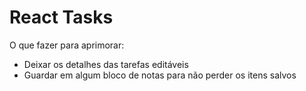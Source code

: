 # React Tasks

O que fazer para aprimorar:
- Deixar os detalhes das tarefas editáveis
- Guardar em algum bloco de notas para não perder os itens salvos

